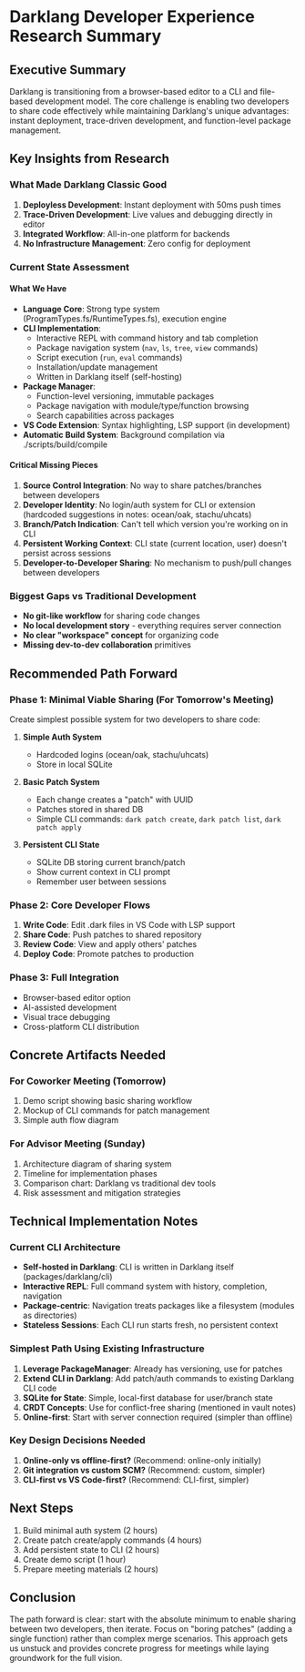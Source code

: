 # Darklang Developer Experience Research Summary

## Executive Summary
Darklang is transitioning from a browser-based editor to a CLI and file-based development model. The core challenge is enabling two developers to share code effectively while maintaining Darklang's unique advantages: instant deployment, trace-driven development, and function-level package management.

## Key Insights from Research

### What Made Darklang Classic Good
1. **Deployless Development**: Instant deployment with 50ms push times
2. **Trace-Driven Development**: Live values and debugging directly in editor
3. **Integrated Workflow**: All-in-one platform for backends
4. **No Infrastructure Management**: Zero config for deployment

### Current State Assessment

#### What We Have
- **Language Core**: Strong type system (ProgramTypes.fs/RuntimeTypes.fs), execution engine
- **CLI Implementation**: 
  - Interactive REPL with command history and tab completion
  - Package navigation system (`nav`, `ls`, `tree`, `view` commands)
  - Script execution (`run`, `eval` commands) 
  - Installation/update management
  - Written in Darklang itself (self-hosting)
- **Package Manager**: 
  - Function-level versioning, immutable packages
  - Package navigation with module/type/function browsing
  - Search capabilities across packages
- **VS Code Extension**: Syntax highlighting, LSP support (in development)
- **Automatic Build System**: Background compilation via ./scripts/build/compile

#### Critical Missing Pieces  
1. **Source Control Integration**: No way to share patches/branches between developers
2. **Developer Identity**: No login/auth system for CLI or extension (hardcoded suggestions in notes: ocean/oak, stachu/uhcats)
3. **Branch/Patch Indication**: Can't tell which version you're working on in CLI
4. **Persistent Working Context**: CLI state (current location, user) doesn't persist across sessions
5. **Developer-to-Developer Sharing**: No mechanism to push/pull changes between developers

### Biggest Gaps vs Traditional Development
- **No git-like workflow** for sharing code changes
- **No local development story** - everything requires server connection
- **No clear "workspace" concept** for organizing code
- **Missing dev-to-dev collaboration** primitives

## Recommended Path Forward

### Phase 1: Minimal Viable Sharing (For Tomorrow's Meeting)
Create simplest possible system for two developers to share code:

1. **Simple Auth System**
   - Hardcoded logins (ocean/oak, stachu/uhcats) 
   - Store in local SQLite

2. **Basic Patch System**
   - Each change creates a "patch" with UUID
   - Patches stored in shared DB
   - Simple CLI commands: `dark patch create`, `dark patch list`, `dark patch apply`

3. **Persistent CLI State**
   - SQLite DB storing current branch/patch
   - Show current context in CLI prompt
   - Remember user between sessions

### Phase 2: Core Developer Flows
1. **Write Code**: Edit .dark files in VS Code with LSP support
2. **Share Code**: Push patches to shared repository
3. **Review Code**: View and apply others' patches
4. **Deploy Code**: Promote patches to production

### Phase 3: Full Integration
- Browser-based editor option
- AI-assisted development
- Visual trace debugging
- Cross-platform CLI distribution

## Concrete Artifacts Needed

### For Coworker Meeting (Tomorrow)
1. Demo script showing basic sharing workflow
2. Mockup of CLI commands for patch management
3. Simple auth flow diagram

### For Advisor Meeting (Sunday)
1. Architecture diagram of sharing system
2. Timeline for implementation phases
3. Comparison chart: Darklang vs traditional dev tools
4. Risk assessment and mitigation strategies

## Technical Implementation Notes

### Current CLI Architecture
- **Self-hosted in Darklang**: CLI is written in Darklang itself (packages/darklang/cli)
- **Interactive REPL**: Full command system with history, completion, navigation
- **Package-centric**: Navigation treats packages like a filesystem (modules as directories)
- **Stateless Sessions**: Each CLI run starts fresh, no persistent context

### Simplest Path Using Existing Infrastructure
1. **Leverage PackageManager**: Already has versioning, use for patches
2. **Extend CLI in Darklang**: Add patch/auth commands to existing Darklang CLI code
3. **SQLite for State**: Simple, local-first database for user/branch state
4. **CRDT Concepts**: Use for conflict-free sharing (mentioned in vault notes)
5. **Online-first**: Start with server connection required (simpler than offline)

### Key Design Decisions Needed
1. **Online-only vs offline-first?** (Recommend: online-only initially)
2. **Git integration vs custom SCM?** (Recommend: custom, simpler)
3. **CLI-first vs VS Code-first?** (Recommend: CLI-first, simpler)

## Next Steps
1. Build minimal auth system (2 hours)
2. Create patch create/apply commands (4 hours)
3. Add persistent state to CLI (2 hours)
4. Create demo script (1 hour)
5. Prepare meeting materials (2 hours)

## Conclusion
The path forward is clear: start with the absolute minimum to enable sharing between two developers, then iterate. Focus on "boring patches" (adding a single function) rather than complex merge scenarios. This approach gets us unstuck and provides concrete progress for meetings while laying groundwork for the full vision.